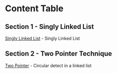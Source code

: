 # Content Table

## Section 1 - Singly Linked List
[Singly Linked List](./singly-linked-list.rb) - Singly Linked List

## Section 2 - Two Pointer Technique
[Two Pointer](./two-pointer.rb) - Circular detect in a linked list
